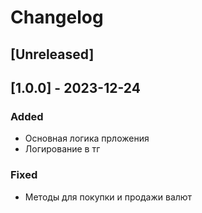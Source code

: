 # Changelog

## [Unreleased]

## [1.0.0] - 2023-12-24

### Added

- Основная логика прложения
- Логирование в тг

### Fixed

- Методы для покупки и продажи валют